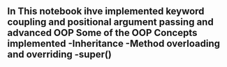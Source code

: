 **In This notebook ihve implemented keyword coupling and positional argument passing and advanced OOP**
**Some of the OOP Concepts implemented**
-Inheritance
-Method overloading and overriding
-super()
-
